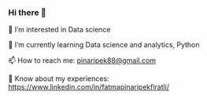 ### Hi there 👋

👀 I’m interested in Data science

🌱 I’m currently learning Data science and analytics, Python

📫 How to reach me: pinaripek88@gmail.com

📄 Know about my experiences: https://www.linkedin.com/in/fatmapinaripekfiratli/

<!--
**pnripekfiratli/pnripekfiratli** is a ✨ _special_ ✨ repository because its `README.md` (this file) appears on your GitHub profile.

Here are some ideas to get you started:

- 🔭 I’m currently working on ...
- 
- 👯 I’m looking to collaborate on ...
- 🤔 I’m looking for help with ...
- 💬 Ask me about ...
-  ...
- 😄 Pronouns: ...
- ⚡ Fun fact: ...
-->
